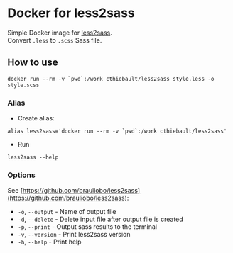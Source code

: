 # Docker for less2sass

Simple Docker image for [less2sass](https://github.com/brauliobo/less2sass).   
Convert `.less` to `.scss` Sass file.

## How to use

```
docker run --rm -v `pwd`:/work cthiebault/less2sass style.less -o style.scss
```

### Alias

* Create alias: 
```
alias less2sass='docker run --rm -v `pwd`:/work cthiebault/less2sass'
```

* Run 
```
less2sass --help
```

### Options

See [https://github.com/brauliobo/less2sass](https://github.com/brauliobo/less2sass):

* `-o`, `--output` - Name of output file
* `-d`, `--delete` - Delete input file after output file is created
* `-p`, `--print` - Output sass results to the terminal
* `-v`, `--version` -	Print less2sass version
* `-h`, `--help` - Print help
